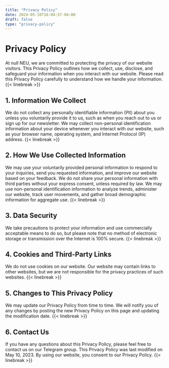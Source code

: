 ```yaml
---
title: "Privacy Policy"
date: 2024-05-16T16:04:57-04:00
draft: false
type: "privacy-policy"
---
```


# Privacy Policy

At null NEU, we are committed to protecting the privacy of our website visitors. This Privacy Policy outlines how we collect, use, disclose, and safeguard your information when you interact with our website. Please read this Privacy Policy carefully to understand how we handle your information.
{{< linebreak >}}

## 1. Information We Collect
We do not collect any personally identifiable information (PII) about you unless you voluntarily provide it to us, such as when you reach out to us or sign up for our newsletter. We may collect non-personal identification information about your device whenever you interact with our website, such as your browser name, operating system, and Internet Protocol (IP) address.
{{< linebreak >}}


## 2. How We Use Collected Information
We may use your voluntarily provided personal information to respond to your inquiries, send you requested information, and improve our website based on your feedback. We do not share your personal information with third parties without your express consent, unless required by law.
We may use non-personal identification information to analyze trends, administer our website, track user movements, and gather broad demographic information for aggregate use.
{{< linebreak >}}


## 3. Data Security
We take precautions to protect your information and use commercially acceptable means to do so, but please note that no method of electronic storage or transmission over the Internet is 100% secure.
{{< linebreak >}}


## 4. Cookies and Third-Party Links
We do not use cookies on our website. Our website may contain links to other websites, but we are not responsible for the privacy practices of such websites.
{{< linebreak >}}


## 5. Changes to This Privacy Policy
We may update our Privacy Policy from time to time. We will notify you of any changes by posting the new Privacy Policy on this page and updating the modification date.
{{< linebreak >}}


## 6. Contact Us
If you have any questions about this Privacy Policy, please feel free to contact us on our Telegram group.
This Privacy Policy was last modified on May 10, 2023.
By using our website, you consent to our Privacy Policy.
{{< linebreak >}}
